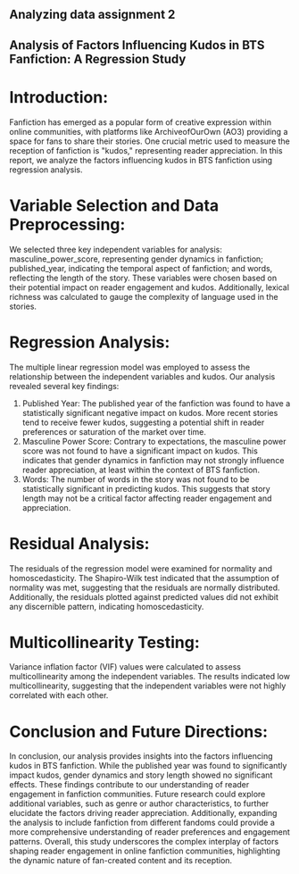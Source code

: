 
## Analyzing data assignment 2

## Analysis of Factors Influencing Kudos in BTS Fanfiction: A Regression Study

# Introduction:

Fanfiction has emerged as a popular form of creative expression within online communities, with platforms like ArchiveofOurOwn (AO3) providing a space for fans to share their stories. One crucial metric used to measure the reception of fanfiction is "kudos," representing reader appreciation. In this report, we analyze the factors influencing kudos in BTS fanfiction using regression analysis.

# Variable Selection and Data Preprocessing:

We selected three key independent variables for analysis: masculine_power_score, representing gender dynamics in fanfiction; published_year, indicating the temporal aspect of fanfiction; and words, reflecting the length of the story. These variables were chosen based on their potential impact on reader engagement and kudos. Additionally, lexical richness was calculated to gauge the complexity of language used in the stories. 

# Regression Analysis:

The multiple linear regression model was employed to assess the relationship between the independent variables and kudos. Our analysis revealed several key
findings:
1. Published Year: The published year of the fanfiction was found to have a statistically significant negative impact on kudos. More recent stories tend to receive
fewer kudos, suggesting a potential shift in reader preferences or saturation of the market over time.
2. Masculine Power Score: Contrary to expectations, the masculine power score was not found to have a significant impact on kudos. This indicates that gender dynamics in fanfiction may not strongly influence reader appreciation, at least within the context of BTS fanfiction.
3. Words: The number of words in the story was not found to be statistically significant in predicting kudos. This suggests that story length may not be a critical
factor affecting reader engagement and appreciation.

# Residual Analysis:

The residuals of the regression model were examined for normality and homoscedasticity. The Shapiro-Wilk test indicated that the assumption of normality was met, suggesting that the residuals are normally distributed. Additionally, the residuals plotted against predicted values did not exhibit any discernible pattern, indicating homoscedasticity. 

# Multicollinearity Testing:

Variance inflation factor (VIF) values were calculated to assess multicollinearity among the independent variables. The results indicated low multicollinearity, suggesting that the independent variables were not highly correlated with each other. 

# Conclusion and Future Directions:

In conclusion, our analysis provides insights into the factors influencing kudos in BTS fanfiction. While the published year was found to significantly impact kudos, gender dynamics and story length showed no significant effects. These findings contribute to our understanding of reader engagement in fanfiction communities. Future research could explore additional variables, such as genre or author characteristics, to further elucidate the factors driving reader appreciation. Additionally, expanding the analysis to include fanfiction from different fandoms could provide a more comprehensive understanding of reader preferences and engagement patterns. 
Overall, this study underscores the complex interplay of factors shaping reader engagement in online fanfiction communities, highlighting the dynamic nature of fan-created content and its reception.
